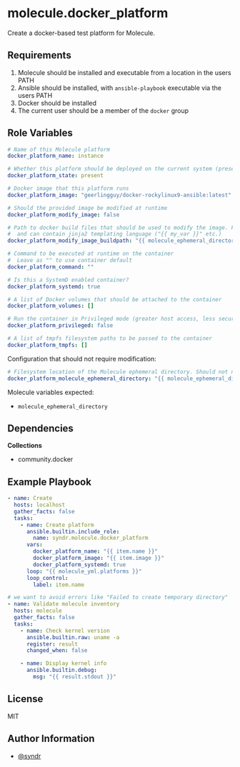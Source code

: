 molecule.docker_platform
=========

Create a docker-based test platform for Molecule.

Requirements
------------

1. Molecule should be installed and executable from a location in the users PATH
1. Ansible should be installed, with `ansible-playbook` executable via the users PATH
1. Docker should be installed
1. The current user should be a member of the `docker` group

Role Variables
--------------

```yaml
# Name of this Molecule platform
docker_platform_name: instance

# Whether this platform should be deployed on the current system (present/absent)
docker_platform_state: present

# Docker image that this platform runs
docker_platform_image: "geerlingguy/docker-rockylinux9-ansible:latest"

# Should the provided image be modified at runtime
docker_platform_modify_image: false

# Path to docker build files that should be used to modify the image. Files are treated as templates
#  and can contain jinja2 templating language ("{{ my_var }}" etc.)
docker_platform_modify_image_buildpath: "{{ molecule_ephemeral_directory }}/build"

# Command to be executed at runtime on the container
#  Leave as "" to use container default
docker_platform_command: ""

# Is this a SystemD enabled container?
docker_platform_systemd: true

# A list of Docker volumes that should be attached to the container
docker_platform_volumes: []

# Run the container in Privileged mode (greater host access, less security!)
docker_platform_privileged: false

# A list of tmpfs filesystem paths to be passed to the container
docker_platform_tmpfs: []
```

Configuration that should not require modification:  
```yaml
# Filesystem location of the Molecule ephemeral directory. Should not need to be updated by the user of this role!
docker_platform_molecule_ephemeral_directory: "{{ molecule_ephemeral_directory }}"
```

Molecule variables expected:  
- `molecule_ephemeral_directory`

Dependencies
------------

**Collections**  
- community.docker

Example Playbook
----------------

```yaml
- name: Create
  hosts: localhost
  gather_facts: false
  tasks:
    - name: Create platform
      ansible.builtin.include_role:
        name: syndr.molecule.docker_platform
      vars:
        docker_platform_name: "{{ item.name }}"
        docker_platform_image: "{{ item.image }}"
        docker_platform_systemd: true
      loop: "{{ molecule_yml.platforms }}"
      loop_control:
        label: item.name

# we want to avoid errors like "Failed to create temporary directory"
- name: Validate molecule inventory
  hosts: molecule
  gather_facts: false
  tasks:
    - name: Check kernel version
      ansible.builtin.raw: uname -a
      register: result
      changed_when: false

    - name: Display kernel info
      ansible.builtin.debug:
        msg: "{{ result.stdout }}"

```


License
-------

MIT

Author Information
------------------

- [@syndr](https://github.com/syndr/)

